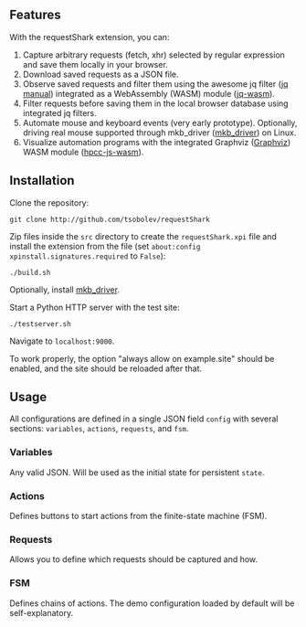 ## Features

With the requestShark extension, you can:

1. Capture arbitrary requests (fetch, xhr) selected by regular expression and save them locally in your browser.
2. Download saved requests as a JSON file.
3. Observe saved requests and filter them using the awesome jq filter ([jq manual](https://jqlang.github.io/jq/manual/v1.6/)) integrated as a WebAssembly (WASM) module ([jq-wasm](https://github.com/paolosimone/jq-wasm)).
4. Filter requests before saving them in the local browser database using integrated jq filters.
5. Automate mouse and keyboard events (very early prototype). Optionally, driving real mouse supported through mkb_driver ([mkb_driver](https://github.com/tsobolev/mkb_driver)) on Linux.
6. Visualize automation programs with the integrated Graphviz ([Graphviz](https://graphviz.org/)) WASM module ([hpcc-js-wasm](https://github.com/hpcc-systems/hpcc-js-wasm)).

## Installation

Clone the repository: 
```
git clone http://github.com/tsobolev/requestShark
```

Zip files inside the `src` directory to create the `requestShark.xpi` file and install the extension from the file (set `about:config xpinstall.signatures.required` to `False`):
```
./build.sh
```

Optionally, install [mkb_driver](https://github.com/tsobolev/mkb_driver).

Start a Python HTTP server with the test site:
```
./testserver.sh
```

Navigate to `localhost:9000`.

To work properly, the option "always allow on example.site" should be enabled, and the site should be reloaded after that.

## Usage

All configurations are defined in a single JSON field `config` with several sections: `variables`, `actions`, `requests`, and `fsm`.

### Variables

Any valid JSON. Will be used as the initial state for persistent `state`.

### Actions

Defines buttons to start actions from the finite-state machine (FSM).

### Requests

Allows you to define which requests should be captured and how.

### FSM

Defines chains of actions. The demo configuration loaded by default will be self-explanatory.
